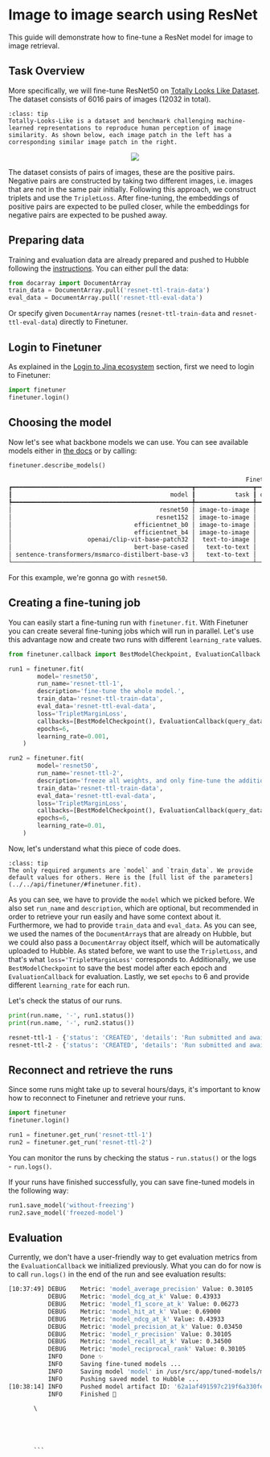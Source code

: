 # Image to image search using ResNet

This guide will demonstrate how to fine-tune a ResNet model for image to image retrieval.

## Task Overview
More specifically, we will fine-tune ResNet50 on [Totally Looks Like Dataset](https://sites.google.com/view/totally-looks-like-dataset).
The dataset consists of 6016 pairs of images (12032 in total).


```{admonition} About TTL
:class: tip
Totally-Looks-Like is a dataset and benchmark challenging machine-learned representations to reproduce human perception of image similarity. As shown below, each image patch in the left has a corresponding similar image patch in the right. 
```

<p align="center">
  <img src="https://finetuner.jina.ai/_static/ttl_overview.png" />
</p>

The dataset consists of pairs of images, these are the positive pairs. Negative pairs are constructed by taking two different images, i.e. images that are not in the same pair initially. Following this approach, we construct triplets and use the `TripletLoss`.
After fine-tuning, the embeddings of positive pairs are expected to be pulled closer, while the embeddings for negative pairs are expected to be pushed away.


## Preparing data
Training and evaluation data are already prepared and pushed to Hubble following the [instructions](../2_step_by_step/2_4_create_training_data.md).
You can either pull the data:
```python
from docarray import DocumentArray
train_data = DocumentArray.pull('resnet-ttl-train-data')
eval_data = DocumentArray.pull('resnet-ttl-eval-data')
```
Or specify given `DocumentArray` names (`resnet-ttl-train-data` and `resnet-ttl-eval-data`) directly to Finetuner.

## Login to Finetuner
As explained in the [Login to Jina ecosystem](../2_step_by_step/2_3_login_to_jina_ecosystem.md) section, first we need to login to Finetuner:
```python
import finetuner
finetuner.login()
```

## Choosing the model
Now let's see what backbone models we can use. You can see available models either in [the docs](../2_step_by_step/2_5_choose_back_bone.md) or by calling:
```python
finetuner.describe_models()
```

```bash
                                                                  Finetuner backbones                                                                   
┏━━━━━━━━━━━━━━━━━━━━━━━━━━━━━━━━━━━━━━━━━━━━━━━━━━┳━━━━━━━━━━━━━━━━┳━━━━━━━━━━━━┳━━━━━━━━━━━━━━┳━━━━━━━━━━━━━━━━━━━━━━━━━━━━━━━━━━━━━━━━━━━━━━━━━━━━━━┓
┃                                            model ┃           task ┃ output_dim ┃ architecture ┃                                          description ┃
┡━━━━━━━━━━━━━━━━━━━━━━━━━━━━━━━━━━━━━━━━━━━━━━━━━━╇━━━━━━━━━━━━━━━━╇━━━━━━━━━━━━╇━━━━━━━━━━━━━━╇━━━━━━━━━━━━━━━━━━━━━━━━━━━━━━━━━━━━━━━━━━━━━━━━━━━━━━┩
│                                         resnet50 │ image-to-image │       2048 │          CNN │                               Pretrained on ImageNet │
│                                        resnet152 │ image-to-image │       2048 │          CNN │                               Pretrained on ImageNet │
│                                  efficientnet_b0 │ image-to-image │       1280 │          CNN │                               Pretrained on ImageNet │
│                                  efficientnet_b4 │ image-to-image │       1280 │          CNN │                               Pretrained on ImageNet │
│                     openai/clip-vit-base-patch32 │  text-to-image │        768 │  transformer │ Pretrained on millions of text image pairs by OpenAI │
│                                  bert-base-cased │   text-to-text │        768 │  transformer │       Pretrained on BookCorpus and English Wikipedia │
│ sentence-transformers/msmarco-distilbert-base-v3 │   text-to-text │        768 │  transformer │           Pretrained on Bert, fine-tuned on MS Marco │
└──────────────────────────────────────────────────┴────────────────┴────────────┴──────────────┴──────────────────────────────────────────────────────┘
```

For this example, we're gonna go with `resnet50`.

## Creating a fine-tuning job
You can easily start a fine-tuning run with `finetuner.fit`. With Finetuner you can create several fine-tuning jobs which will run in parallel.
Let's use this advantage now and create two runs with different `learning_rate` values.

```python
from finetuner.callback import BestModelCheckpoint, EvaluationCallback

run1 = finetuner.fit(
        model='resnet50',
        run_name='resnet-ttl-1',
        description='fine-tune the whole model.',
        train_data='resnet-ttl-train-data',
        eval_data='resnet-ttl-eval-data',
        loss='TripletMarginLoss',
        callbacks=[BestModelCheckpoint(), EvaluationCallback(query_data='resnet-ttl-eval-data')],
        epochs=6,
        learning_rate=0.001,
    )

run2 = finetuner.fit(
        model='resnet50',
        run_name='resnet-ttl-2',
        description='freeze all weights, and only fine-tune the additional MLP layer.',
        train_data='resnet-ttl-train-data',
        eval_data='resnet-ttl-eval-data',
        loss='TripletMarginLoss',
        callbacks=[BestModelCheckpoint(), EvaluationCallback(query_data='resnet-ttl-eval-data')],
        epochs=6,
        learning_rate=0.01,
    )
```
Now, let's understand what this piece of code does. 
```{admonition} finetuner.fit parameters
:class: tip
The only required arguments are `model` and `train_data`. We provide default values for others. Here is the [full list of the parameters](../../api/finetuner/#finetuner.fit). 
```
As you can see, we have to provide the `model` which we picked before. We also set `run_name` and `description`, which are optional,
but recommended in order to retrieve your run easily and have some context about it. Furthermore, we had to provide `train_data` and `eval_data`. As you can see,
we used the names of the `DocumentArray`s that are already on Hubble, but we could also pass a `DocumentArray` object itself, which will be automatically uploaded to Hubble. As stated before, we want to use the `TripletLoss`, and that's what `loss='TripletMarginLoss'` corresponds to.
Additionally, we use `BestModelCheckpoint` to save the best model after each epoch and `EvaluationCallback` for evaluation. Lastly, we set `epochs` to 6 and provide different `learning_rate` for each run.

Let's check the status of our runs.
```python
print(run.name, '-', run1.status())
print(run.name, '-', run2.status())
```

```bash
resnet-ttl-1 - {'status': 'CREATED', 'details': 'Run submitted and awaits execution'}
resnet-ttl-2 - {'status': 'CREATED', 'details': 'Run submitted and awaits execution'}
```

## Reconnect and retrieve the runs
Since some runs might take up to several hours/days, it's important to know how to reconnect to Finetuner and retrieve your runs.

```python
import finetuner
finetuner.login()

run1 = finetuner.get_run('resnet-ttl-1')
run2 = finetuner.get_run('resnet-ttl-2')
```

You can monitor the runs by checking the status - `run.status()` or the logs - `run.logs()`. 

If your runs have finished successfully, you can save fine-tuned models in the following way:
```python
run1.save_model('without-freezing')
run2.save_model('freezed-model')
```

## Evaluation
Currently, we don't have a user-friendly way to get evaluation metrics from the `EvaluationCallback` we initialized previously.
What you can do for now is to call `run.logs()` in the end of the run and see evaluation results:

```bash
[10:37:49] DEBUG    Metric: 'model_average_precision' Value: 0.30105                                     __main__.py:217
           DEBUG    Metric: 'model_dcg_at_k' Value: 0.43933                                              __main__.py:217
           DEBUG    Metric: 'model_f1_score_at_k' Value: 0.06273                                         __main__.py:217
           DEBUG    Metric: 'model_hit_at_k' Value: 0.69000                                              __main__.py:217
           DEBUG    Metric: 'model_ndcg_at_k' Value: 0.43933                                             __main__.py:217
           DEBUG    Metric: 'model_precision_at_k' Value: 0.03450                                        __main__.py:217
           DEBUG    Metric: 'model_r_precision' Value: 0.30105                                           __main__.py:217
           DEBUG    Metric: 'model_recall_at_k' Value: 0.34500                                           __main__.py:217
           DEBUG    Metric: 'model_reciprocal_rank' Value: 0.30105                                       __main__.py:217
           INFO     Done ✨                                                                              __main__.py:219
           INFO     Saving fine-tuned models ...                                                         __main__.py:222
           INFO     Saving model 'model' in /usr/src/app/tuned-models/model ...                          __main__.py:233
           INFO     Pushing saved model to Hubble ...                                                    __main__.py:240
[10:38:14] INFO     Pushed model artifact ID: '62a1af491597c219f6a330fe'                                 __main__.py:246
           INFO     Finished 🚀                                                                          __main__.py:248
```
           
           
           \
           
           
           
           
           
           ```
















